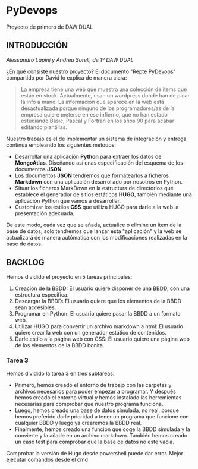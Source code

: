 # PyDevops

Proyecto de primero de DAW DUAL

## INTRODUCCIÓN

_Alessandro Lapini y Andreu Sorell, de 1º DAW DUAL_

¿En qué consiste nuestro proyecto? El documento "Repte PyDevops" compartido por David lo explica de manera clara:

> La empresa tiene una web que muestra una colección de items que están en stock. Actualmente, usan un wordpress donde han de picar la info a mano. La información que aparece en la web está desactualizada porque ninguno de los programadores/as de la empresa quiere meterse en ese infierno, que no han estado estudiando Basic, Pascal y Fortran en los años 90 para acabar editando plantillas.

Nuestro trabajo es el de implementar un sistema de integración y entrega contínua empleando los siguientes metodos:

- Desarrollar una aplicación **Python** para extraer los datos de **MongoAtlas**. Diseñando así unas especificación del esquema de los documentos **JSON**.
- Los documentos **JSON** tendremos que formatearlos a ficheros **Markdown** con una aplicación desarrollado por nosotros en Python.
- Situar los ficheros MarkDown en la estructura de directorios que establece el generador de sitios estáticos **HUGO**, también mediante una aplicación Python que vamos a desarrollar.
- Customizar los estilos **CSS** que utiliza HUGO para darle a la web la presentación adecuada.

De este modo, cada vez que se añada, actualice o elimine un item de la base de datos, solo tendremos que lanzar esta "aplicación" y la web se actualizará de manera autómatica con los modificaciones realizadas en la base de datos.

## BACKLOG
Hemos dividido el proyecto en 5 tareas principales:
1. Creación de la BBDD: El usuario quiere disponer de una BBDD, con una estructura especifica.
2. Descargar la BBDD: El usuario quiere que los elementos de la BBDD sean accesibles.
3. Programar en Python: El usuario quiere pasar la BBDD a un formato web.
4. Utilizar HUGO para convertir un archivo markdown a html: El usuario quiere crear la web con un generador estático de contenidos.
5. Darle estilo a la página web con CSS: El usuario quiere una página web de los elementos de la BBDD bonita.

### Tarea 3
Hemos dividido la tarea 3 en tres subtareas:
+ Primero, hemos creado el entorno de trabajo con las carpetas y archivos necesarios para poder empezar a programar. Y después hemos creado el entorno virtual y hemos instalado las herremientas necesarias para comprobar que nuestro programa funciona.
+ Luego, hemos creado una base de datos simulada, no real, porque hemos preferido darle prioridad a tener un programa que funcione con cualquier BBDD y luego ya crearemos la BBDD real.
+ Finalmente, hemos creado una función que coge la BBDD simulada y la convierte y la añade en un archivo markdown. También hemos creado un caso test para comprobar que la base de datos no este vacia.


Comprobar la versión de Hugo desde powershell puede dar error. Mejor ejecutar comandos desde el cmd

